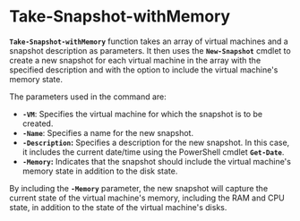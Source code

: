 # Take-Snapshot-withMemory

**`Take-Snapshot-withMemory`** function takes an array of virtual machines and a snapshot description as parameters. It then uses the **`New-Snapshot`** cmdlet to create a new snapshot for each virtual machine in the array with the specified description and with the option to include the virtual machine's memory state.

The parameters used in the command are:

- **`-VM`**: Specifies the virtual machine for which the snapshot is to be created.
- **`-Name`**: Specifies a name for the new snapshot.
- **`-Description`:** Specifies a description for the new snapshot. In this case, it includes the current date/time using the PowerShell cmdlet **`Get-Date`**.
- **`-Memory`:** Indicates that the snapshot should include the virtual machine's memory state in addition to the disk state.

By including the **`-Memory`** parameter, the new snapshot will capture the current state of the virtual machine's memory, including the RAM and CPU state, in addition to the state of the virtual machine's disks.
